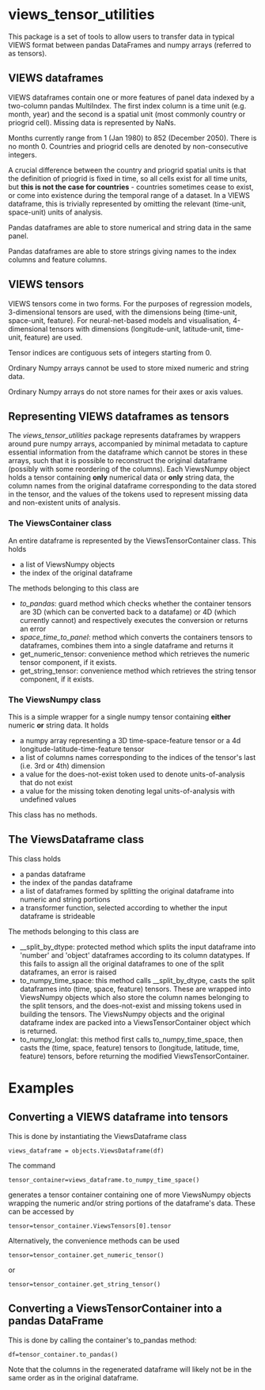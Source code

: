 # views_tensor_utilities

This package is a set of tools to allow users to transfer data in typical VIEWS format between pandas DataFrames and 
numpy arrays (referred to as tensors).

## VIEWS dataframes

VIEWS dataframes contain one or more features of panel data indexed by a two-column pandas MultiIndex. The first index 
column is a time unit (e.g. month, year) and the second is a spatial unit (most commonly country or priogrid cell). 
Missing data is represented by NaNs.

Months currently range from 1 (Jan 1980) to 852 (December 2050). There is no month 0. Countries and priogrid cells
are denoted by non-consecutive integers.

A crucial difference between the country and priogrid spatial units is that the definition of priogrid is fixed in 
time, so all cells exist for all time units, but **this is not the case for countries** - countries sometimes cease
to exist, or come into existence during the temporal range of a dataset. In a VIEWS dataframe, this is trivially 
represented by omitting the relevant (time-unit, space-unit) units of analysis.

Pandas dataframes are able to store numerical and string data in the same panel.

Pandas dataframes are able to store strings giving names to the index columns and feature columns.

## VIEWS tensors

VIEWS tensors come in two forms. For the purposes of regression models, 3-dimensional tensors are used, with the 
dimensions being (time-unit, space-unit, feature). For neural-net-based models and visualisation, 4-dimensional 
tensors with dimensions (longitude-unit, latitude-unit, time-unit, feature) are used.

Tensor indices are contiguous sets of integers starting from 0.

Ordinary Numpy arrays cannot be used to store mixed numeric and string data.

Ordinary Numpy arrays do not store names for their axes or axis values.

## Representing VIEWS dataframes as tensors

The _views_tensor_utilities_ package represents dataframes by wrappers around pure numpy arrays, accompanied by 
minimal metadata to capture essential information from the dataframe which cannot be stores in these arrays, 
such that it is possible to reconstruct the original dataframe (possibly with some reordering of the columns). 
Each ViewsNumpy object holds a tensor containing **only** numerical data or **only** string data, the column 
names from the original dataframe corresponding to the data stored in the tensor, and the values of the tokens 
used to represent missing data and non-existent units of analysis.

### The ViewsContainer class

An entire dataframe is represented by the ViewsTensorContainer class. This holds 
- a list of ViewsNumpy objects 
- the index of the original dataframe

The methods belonging to this class are

- _to_pandas_: guard method which checks whether the container tensors are 3D (which can be converted back to a 
  datafame) or 4D (which currently cannot) and respectively executes the conversion or returns an error
- _space_time_to_panel_: method which converts the containers tensors to dataframes, combines them into a single
  dataframe and returns it
- get_numeric_tensor: convenience method which retrieves the numeric tensor component, if it exists.
- get_string_tensor: convenience method which retrieves the string tensor component, if it exists.

### The ViewsNumpy class

This is a simple wrapper for a single numpy tensor containing **either** numeric **or** string data. It holds
- a numpy array representing a 3D time-space-feature tensor or a 4d longitude-latitude-time-feature tensor
- a list of columns names corresponding to the indices of the tensor's last (i.e. 3rd or 4th) dimension
- a value for the does-not-exist token used to denote units-of-analysis that do not exist
- a value for the missing token denoting legal units-of-analysis with undefined values

This class has no methods.

## The ViewsDataframe class

This class holds

- a pandas dataframe
- the index of the pandas dataframe
- a list of dataframes formed by splitting the original dataframe into numeric and string portions
- a transformer function, selected according to whether the input dataframe is strideable

The methods belonging to this class are

- __split_by_dtype: protected method which splits the input dataframe into 'number' and 'object' dataframes
  according to its column datatypes. If this fails to assign all the original dataframes to one of the 
  split dataframes, an error is raised
- to_numpy_time_space: this method calls __split_by_dtype, casts the split dataframes into (time, space,
  feature) tensors. These are wrapped into ViewsNumpy objects which also store the column names belonging to 
  the split tensors, and the does-not-exist and missing tokens used in building the tensors. The ViewsNumpy 
  objects and the original dataframe index are packed into a ViewsTensorContainer object which is returned.
- to_numpy_longlat: this method first calls to_numpy_time_space, then casts the (time, space, feature)
  tensors to (longitude, latitude, time, feature) tensors, before returning the modified ViewsTensorContainer.

# Examples

## Converting a VIEWS dataframe into tensors

This is done by instantiating the ViewsDataframe class

```
views_dataframe = objects.ViewsDataframe(df)
```
The command
```
tensor_container=views_dataframe.to_numpy_time_space()
```
generates a tensor container containing one of more ViewsNumpy objects wrapping the numeric and/or string
portions of the dataframe's data. These can be accessed by 
```
tensor=tensor_container.ViewsTensors[0].tensor
```
Alternatively, the convenience methods can be used
```
tensor=tensor_container.get_numeric_tensor()
```
or
```
tensor=tensor_container.get_string_tensor()
```

## Converting a ViewsTensorContainer into a pandas DataFrame

This is done by calling the container's to_pandas method:

```
df=tensor_container.to_pandas()
```
Note that the columns in the regenerated dataframe will likely not be in the same order as in the original
dataframe.